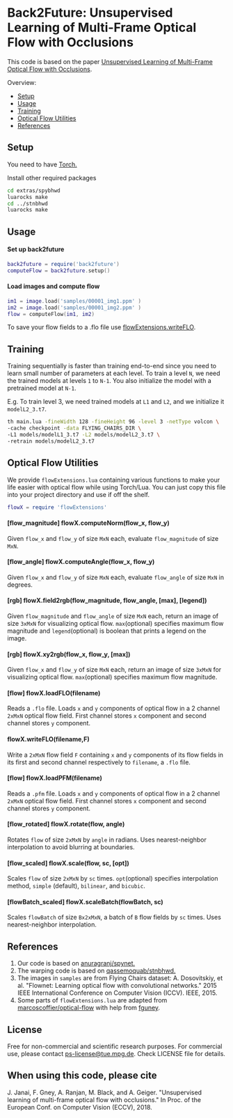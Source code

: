 # Back2Future: Unsupervised Learning of Multi-Frame Optical Flow with Occlusions
This code is based on the paper [Unsupervised Learning of Multi-Frame Optical Flow with Occlusions](http://www.cvlibs.net/publications/Janai2018ECCV.pdf). 

Overview:
* [Setup](#setUp)
* [Usage](#usage) 
* [Training](#training) 
* [Optical Flow Utilities](#flowUtils) 
* [References](#references)

<a name="setUp"></a>
## Setup
You need to have [Torch.](http://torch.ch/docs/getting-started.html#_)

Install other required packages
```bash
cd extras/spybhwd
luarocks make
cd ../stnbhwd
luarocks make
```
<a name="usage"></a>
## Usage
#### Set up back2future
```lua
back2future = require('back2future')
computeFlow = back2future.setup()
```
#### Load images and compute flow
```lua
im1 = image.load('samples/00001_img1.ppm' )
im2 = image.load('samples/00001_img2.ppm' )
flow = computeFlow(im1, im2)
```
To save your flow fields to a .flo file use [flowExtensions.writeFLO](#writeFLO).

<a name="training"></a>
## Training
Training sequentially is faster than training end-to-end since you need to learn small number of parameters at each level. To train a level `N`, we need the trained models at levels `1` to `N-1`. You also initialize the model with a pretrained model at `N-1`.

E.g. To train level 3, we need trained models at `L1` and `L2`, and we initialize it  `modelL2_3.t7`.
```bash
th main.lua -fineWidth 128 -fineHeight 96 -level 3 -netType volcon \
-cache checkpoint -data FLYING_CHAIRS_DIR \
-L1 models/modelL1_3.t7 -L2 models/modelL2_3.t7 \
-retrain models/modelL2_3.t7
```

<a name="flowUtils"></a>
## Optical Flow Utilities
We provide `flowExtensions.lua` containing various functions to make your life easier with optical flow while using Torch/Lua. You can just copy this file into your project directory and use if off the shelf.
```lua
flowX = require 'flowExtensions'
```
#### [flow_magnitude] flowX.computeNorm(flow_x, flow_y)
Given `flow_x` and `flow_y` of size `MxN` each, evaluate `flow_magnitude` of size `MxN`.

#### [flow_angle] flowX.computeAngle(flow_x, flow_y)
Given `flow_x` and `flow_y` of size `MxN` each, evaluate `flow_angle` of size `MxN` in degrees.

#### [rgb] flowX.field2rgb(flow_magnitude, flow_angle, [max], [legend])
Given `flow_magnitude` and `flow_angle` of size `MxN` each, return an image of size `3xMxN` for visualizing optical flow. `max`(optional) specifies maximum flow magnitude and `legend`(optional) is boolean that prints a legend on the image.

#### [rgb] flowX.xy2rgb(flow_x, flow_y, [max])
Given `flow_x` and `flow_y` of size `MxN` each, return an image of size `3xMxN` for visualizing optical flow. `max`(optional) specifies maximum flow magnitude.

#### [flow] flowX.loadFLO(filename)
Reads a `.flo` file. Loads `x` and `y` components of optical flow in a 2 channel `2xMxN` optical flow field. First channel stores `x` component and second channel stores `y` component.

<a name="writeFLO"></a>
#### flowX.writeFLO(filename,F)
Write a `2xMxN` flow field `F` containing `x` and `y` components of its flow fields in its first and second channel respectively to `filename`, a `.flo` file.

#### [flow] flowX.loadPFM(filename)
Reads a `.pfm` file. Loads `x` and `y` components of optical flow in a 2 channel `2xMxN` optical flow field. First channel stores `x` component and second channel stores `y` component.

#### [flow_rotated] flowX.rotate(flow, angle)
Rotates `flow` of size `2xMxN` by `angle` in radians. Uses nearest-neighbor interpolation to avoid blurring at boundaries.

#### [flow_scaled] flowX.scale(flow, sc, [opt])
Scales `flow` of size `2xMxN` by `sc` times. `opt`(optional) specifies interpolation method, `simple` (default), `bilinear`, and `bicubic`.

#### [flowBatch_scaled] flowX.scaleBatch(flowBatch, sc)
Scales `flowBatch` of size `Bx2xMxN`, a batch of `B` flow fields by `sc` times. Uses nearest-neighbor interpolation.

<a name="references"></a>
## References
1. Our code is based on [anuragranj/spynet.](https://github.com/anuragranj/spynet)
2. The warping code is based on [qassemoquab/stnbhwd.](https://github.com/qassemoquab/stnbhwd)
3. The images in `samples` are from Flying Chairs dataset: 
   A. Dosovitskiy, et al. "Flownet: Learning optical flow with convolutional networks." 2015 IEEE International Conference on Computer Vision (ICCV). IEEE, 2015.
4. Some parts of `flowExtensions.lua` are adapted from [marcoscoffier/optical-flow](https://github.com/marcoscoffier/optical-flow/blob/master/init.lua) with help from [fguney](https://github.com/fguney).
   
## License
Free for non-commercial and scientific research purposes. For commercial use, please contact ps-license@tue.mpg.de. Check LICENSE file for details.

## When using this code, please cite
J. Janai, F. Gney, A. Ranjan, M. Black, and A. Geiger. "Unsupervised learning of multi-frame optical flow with occlusions." In Proc. of the European Conf. on Computer Vision (ECCV), 2018. 
